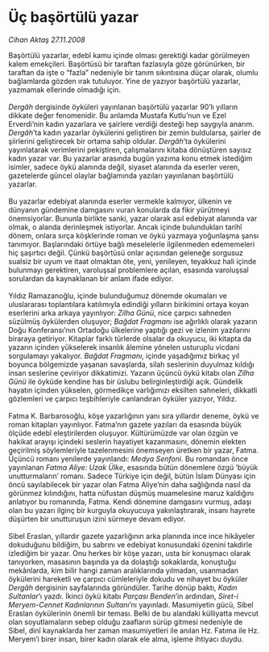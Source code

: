 # Üç başörtülü yazar

*Cihan Aktaş 27.11.2008*

<div class="taraf_structure_2col_1zq">
<div class="margen_n">



 <p>Başörtülü yazarlar, edebî kamu içinde olması gerektiği kadar görülmeyen kalem emekçileri. Başörtüsü bir taraftan fazlasıyla göze görünürken, bir taraftan da işte o “fazla” nedeniyle bir tanım sıkıntısına düçar olarak, olumlu bağlamlarda gözden ırak tutuluyor. Yine de yazıyor başörtülü yazarlar, yazmamak ellerinde olmadığı için. <i><br/><br/>Dergâh</i> dergisinde öyküleri yayınlanan başörtülü yazarlar 90’lı yılların dikkate değer fenomenidir. Bu anlamda Mustafa Kutlu’nun ve Ezel Erverdi’nin kadın yazarlara ve şairlere verdiği desteği hep saygıyla anarım. <i>Dergâh</i>’ta kadın yazarlar öykülerini geliştiren bir zemin buldularsa, şairler de şiirlerini geliştirecek bir ortama sahip oldular. <i>Dergâh</i>’ta öykülerini yayınlatarak verimlerini pekiştiren, çalışmalarını kitaba dönüştüren sayısız kadın yazar var. Bu yazarlar arasında bugün yazıma konu etmek istediğim isimler, sadece öykü alanında değil, siyaset alanında da eserler veren, gazetelerde güncel olaylar bağlamında yazıları yayınlanan başörtülü yazarlar. <br/><br/>Bu yazarlar edebiyat alanında eserler vermekle kalmıyor, ülkenin ve dünyanın gündemine damgasını vuran konularda da fikir yürütmeyi önemsiyorlar. Bununla birlikte sanki, yazar olarak asıl edebiyat alanında var olmak, o alanda derinleşmek istiyorlar. Ancak içinde bulundukları tarihî dönem, onlara sırça köşklerinde roman ve öykü yazmaya yoğunlaşma şansı tanımıyor. Başlarındaki örtüye bağlı meselelerle ilgilenmeden edememeleri hiç şaşırtıcı değil. Çünkü başörtüsü onlar açısından geleneğe sorgusuz sualsiz bir uyum ve itaat olmaktan öte, yeni, yenileyen, teyakkuz hali içinde bulunmayı gerektiren, varoluşsal problemlere açılan, esasında varoluşsal sorulardan da kaynaklanan bir anlam ifade ediyor. <br/><br/>Yıldız Ramazanoğlu, içinde bulunduğumuz dönemde okumaları ve uluslararası toplantılara katılımıyla edindiği yılların birikimini ortaya koyan eserlerini arka arkaya yayınlıyor: <i>Zilha Günü</i>, nice çarpıcı sahneden süzülmüş öykülerden oluşuyor; <i>Bağdat Fragmanı</i> ise ağırlıklı olarak yazarın Doğu Konferansı’nın Ortadoğu ülkelerine yaptığı gezi ve izlenim yazılarını biraraya getiriyor. Kitaplar farklı türlerde olsalar da okuyucu, iki kitapta da yazarın içinden yükselerek insanlık âlemine yönelen usturuplu vicdani sorgulamayı yakalıyor. <i>Bağdat Fragmanı</i>, içinde yaşadığımız birkaç yıl boyunca bölgemizde yaşanan savaşlarda, silah seslerinin duyulmaz kıldığı insan seslerine çeviriyor dikkatimizi. Yazarın üçüncü öykü kitabı olan <i>Zilha Günü</i> ile öyküde kendine has bir üslubu belirginleştirdiği açık. Gündelik hayatın içinden yükselen, görmedikçe varlığımızı eksilten sahneleri, dikkatli gözlemleri ve çarpıcı teşbihleriyle canlandıran öyküler yazıyor, Yıldız. <br/><br/>Fatma K. Barbarosoğlu, köşe yazarlığının yanı sıra yıllardır deneme, öykü ve roman kitapları yayınlıyor. Fatma’nın gazete yazıları da esasında büyük ölçüde edebî eleştirilerden oluşuyor. Kültürümüzde var olan özgün ve hakikat arayışı içindeki seslerin hayatiyet kazanmasını, dönemin elekten geçirilmiş söylemleriyle tazelenmesini önemseyen üretken bir yazar, Fatma. Üçüncü romanı yenilerde yayınlandı: <i>Medya Senfoni</i>. Bu romandan önce yayınlanan <i>Fatma Aliye: Uzak Ülke</i>, esasında bütün dönemlere özgü ‘büyük unutturmaların’ romanı. Sadece Türkiye için değil, bütün İslam Dünyası için öncü sayılabilecek bir yazar olan Fatma Aliye’nin daha sağlığında nasıl da görünmez kılındığını, hatta nüfustan düşmüş muamelesine maruz kaldığını anlatıyor bu romanında, Fatma. Kendi dönemine damgasını vurmuş, adaşı olan bu yazarı ilginç bir kurguyla okuyucuya yakınlaştırarak, insanı hayrete düşürten bir unutturuşun izini sürmeye devam ediyor. <br/><br/>Sibel Eraslan, yıllardır gazete yazarlığının arka planında ince ince hikâyeler dokuduğunu bildiğim, bu sabrını ve edebiyat konusundaki özenini takdirle izlediğim bir yazar. Onu herkes bir köşe yazarı, usta bir konuşmacı olarak tanıyorken, masasının başında ya da dolaştığı sokaklarda, konuştuğu mekânlarda, kim bilir hangi zaman aralıklarında yılmadan, usanmadan öykülerini hareketli ve çarpıcı cümleleriyle dokudu ve nihayet bu öyküler <i>Dergâh</i> dergisinin sayfalarında göründüler. Tarihe dönüp baktı, <i>Kadın Sultanlar</i>’ı yazdı. İkinci öykü kitabı <i>Parçası Benden</i>’in ardından, <i>Siret-i Meryem-Cennet Kadınlarının Sultanı</i>’nı yayınladı. Masumiyetin gücü, Sibel Eraslan öykülerinin önemli bir teması. Belki de bu alandaki külliyatta mevcut olan soyutlamaların sebep olduğu zaafların sürüp gitmesi nedeniyle de Sibel, dinî kaynaklarda her zaman masumiyetleri ile anılan Hz. Fatıma ile Hz. Meryem’i birer insan, birer kadın olarak ele alma, işleme ihtiyacı duydu.</p>

<br/>


<div id="taraf_not">
</div>

</div>


</div>
